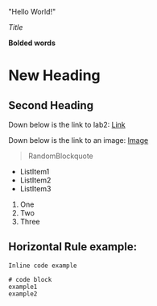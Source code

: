 "Hello World!"

*Title*

**Bolded words**
# New Heading 
## Second Heading

Down below is the link to lab2:
[Link](https://docs.google.com/document/d/1Nw6gdehL-BzqjeVV1jzi_Ni4cdpx2uquLztLGTdzUdU/edit)

Down below is the link to an image:
[Image](https://pixabay.com/images/search/pencil/)
> RandomBlockquote
* ListItem1
* ListItem2
* ListItem3
1. One
2. Two
3. Three

Horizontal Rule example:
---
`Inline code example`
```
# code block
example1
example2
```
